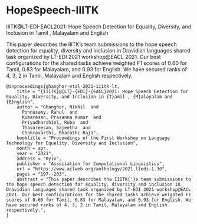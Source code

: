 # HopeSpeech-IIITK
IIITK@LT-EDI-EACL2021: Hope Speech Detection for Equality, Diversity, and Inclusion in Tamil , Malayalam and English


This paper describes the IIITK’s team submissions to the hope speech detection for equality, diversity and inclusion in Dravidian languages shared task organized by LT-EDI 2021 workshop@EACL 2021. Our best configurations for the shared tasks achieve weighted F1 scores of 0.60 for Tamil, 0.83 for Malayalam, and 0.93 for English. We have secured ranks of 4, 3, 2 in Tamil, Malayalam and English respectively.

```
@inproceedings{ghanghor-etal-2021-iiitk-lt,
    title = "{IIITK}@{LT}-{EDI}-{EACL}2021: Hope Speech Detection for Equality, Diversity, and Inclusion in {T}amil , {M}alayalam and {E}nglish",
    author = "Ghanghor, Nikhil  and
      Ponnusamy, Rahul  and
      Kumaresan, Prasanna Kumar  and
      Priyadharshini, Ruba  and
      Thavareesan, Sajeetha  and
      Chakravarthi, Bharathi Raja",
    booktitle = "Proceedings of the First Workshop on Language Technology for Equality, Diversity and Inclusion",
    month = apr,
    year = "2021",
    address = "Kyiv",
    publisher = "Association for Computational Linguistics",
    url = "https://www.aclweb.org/anthology/2021.ltedi-1.30",
    pages = "197--203",
    abstract = "This paper describes the IIITK{'}s team submissions to the hope speech detection for equality, diversity and inclusion in Dravidian languages shared task organized by LT-EDI 2021 workshop@EACL 2021. Our best configurations for the shared tasks achieve weighted F1 scores of 0.60 for Tamil, 0.83 for Malayalam, and 0.93 for English. We have secured ranks of 4, 3, 2 in Tamil, Malayalam and English respectively.",
}
```
